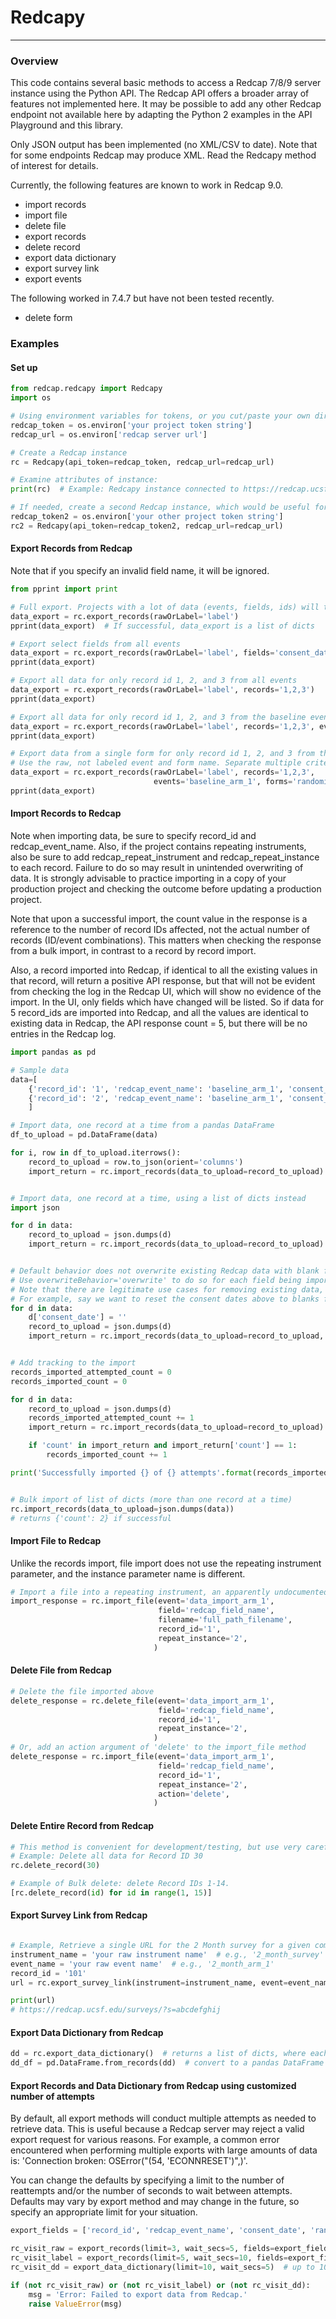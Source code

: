 # Redcapy

----
### Overview

This code contains several basic methods to access a Redcap 7/8/9 server instance using the Python API.  The Redcap API offers a broader array of features not implemented here.  It may be possible to add any other Redcap endpoint not available here by adapting the Python 2 examples in the API Playground and this library.

Only JSON output has been implemented (no XML/CSV to date). Note that for some endpoints Redcap may produce XML. Read the Redcapy method of interest for details.

Currently, the following features are known to work in Redcap 9.0.
- import records
- import file
- delete file
- export records
- delete record
- export data dictionary
- export survey link
- export events

The following worked in 7.4.7 but have not been tested recently.

- delete form

### Examples
#### Set up
```python
from redcap.redcapy import Redcapy
import os

# Using environment variables for tokens, or you cut/paste your own directly into code (not recommended)
redcap_token = os.environ['your project token string']
redcap_url = os.environ['redcap server url']

# Create a Redcap instance
rc = Redcapy(api_token=redcap_token, redcap_url=redcap_url)

# Examine attributes of instance: 
print(rc)  # Example: Redcapy instance connected to https://redcap.ucsf.edu/api/ with token 9A3***************************10

# If needed, create a second Redcap instance, which would be useful for merging data from different projects
redcap_token2 = os.environ['your other project token string']
rc2 = Redcapy(api_token=redcap_token2, redcap_url=redcap_url)
```

#### Export Records from Redcap

Note that if you specify an invalid field name, it will be ignored.
```python
from pprint import print

# Full export. Projects with a lot of data (events, fields, ids) will take noticeably longer to download. 
data_export = rc.export_records(rawOrLabel='label')
pprint(data_export)  # If successful, data_export is a list of dicts

# Export select fields from all events
data_export = rc.export_records(rawOrLabel='label', fields='consent_date, record_id')
pprint(data_export) 

# Export all data for only record id 1, 2, and 3 from all events
data_export = rc.export_records(rawOrLabel='label', records='1,2,3')
pprint(data_export)

# Export all data for only record id 1, 2, and 3 from the baseline event only. Use the raw, not labeled event.
data_export = rc.export_records(rawOrLabel='label', records='1,2,3', events='baseline_arm_1')
pprint(data_export)

# Export data from a single form for only record id 1, 2, and 3 from the baseline event.
# Use the raw, not labeled event and form name. Separate multiple criteria with a comma.
data_export = rc.export_records(rawOrLabel='label', records='1,2,3', 
                                events='baseline_arm_1', forms='randomization_and_group_form')
pprint(data_export)

```

#### Import Records to Redcap

Note when importing data, be sure to specify record_id and redcap_event_name.
Also, if the project contains repeating instruments, also be sure to add redcap_repeat_instrument and redcap_repeat_instance to each record. Failure to do so may result in unintended overwriting of data. It is strongly advisable to practice importing in a copy of your production project and checking the outcome before updating a production project. 

Note that upon a successful import, the count value in the response is a reference to the number of record IDs affected, not the actual number of records (ID/event combinations). This matters when checking the response from a bulk import, in contrast to a record by record import.

Also, a record imported into Redcap, if identical to all the existing values in that record, will return a positive API response, but that will not be evident from checking the log in the Redcap UI, which will show no evidence of the import. In the UI, only fields which have changed will be listed. So if data for 5 record_ids are imported into Redcap, and all the values are identical to existing data in Redcap, the API response count = 5, but there will be no entries in the Redcap log. 
```python
import pandas as pd

# Sample data
data=[
    {'record_id': '1', 'redcap_event_name': 'baseline_arm_1', 'consent_date': '2019-01-01'},
    {'record_id': '2', 'redcap_event_name': 'baseline_arm_1', 'consent_date': '2019-01-02'}
    ]

# Import data, one record at a time from a pandas DataFrame
df_to_upload = pd.DataFrame(data)

for i, row in df_to_upload.iterrows():
    record_to_upload = row.to_json(orient='columns')
    import_return = rc.import_records(data_to_upload=record_to_upload)


# Import data, one record at a time, using a list of dicts instead
import json

for d in data:
    record_to_upload = json.dumps(d)
    import_return = rc.import_records(data_to_upload=record_to_upload)


# Default behavior does not overwrite existing Redcap data with blank field values. 
# Use overwriteBehavior='overwrite' to do so for each field being imported. 
# Note that there are legitimate use cases for removing existing data, in which case you must use the overwrite option.
# For example, say we want to reset the consent dates above to blanks for testing purposes
for d in data:
    d['consent_date'] = ''
    record_to_upload = json.dumps(d)
    import_return = rc.import_records(data_to_upload=record_to_upload, overwriteBehavior='overwrite')


# Add tracking to the import
records_imported_attempted_count = 0
records_imported_count = 0

for d in data:
    record_to_upload = json.dumps(d)
    records_imported_attempted_count += 1
    import_return = rc.import_records(data_to_upload=record_to_upload)

    if 'count' in import_return and import_return['count'] == 1:
        records_imported_count += 1

print('Successfully imported {} of {} attempts'.format(records_imported_count, records_imported_attempted_count))


# Bulk import of list of dicts (more than one record at a time)
rc.import_records(data_to_upload=json.dumps(data))
# returns {'count': 2} if successful
```
#### Import File to Redcap

Unlike the records import, file import does not use the repeating instrument parameter, and the instance parameter name is different.
```python
# Import a file into a repeating instrument, an apparently undocumented feature
import_response = rc.import_file(event='data_import_arm_1',
                                 field='redcap_field_name',
                                 filename='full_path_filename',
                                 record_id='1',
                                 repeat_instance='2',
                                )
```
#### Delete File from Redcap
```python
# Delete the file imported above
delete_response = rc.delete_file(event='data_import_arm_1',
                                 field='redcap_field_name',
                                 record_id='1',
                                 repeat_instance='2',
                                )
# Or, add an action argument of 'delete' to the import_file method
delete_response = rc.import_file(event='data_import_arm_1',
                                 field='redcap_field_name',
                                 record_id='1',
                                 repeat_instance='2',
                                 action='delete',
                                )
```
#### Delete Entire Record from Redcap
```python
# This method is convenient for development/testing, but use very carefully, if at all, for production.
# Example: Delete all data for Record ID 30
rc.delete_record(30)

# Example of Bulk delete: delete Record IDs 1-14.
[rc.delete_record(id) for id in range(1, 15)]
```
#### Export Survey Link from Redcap
```python

# Example, Retrieve a single URL for the 2 Month survey for a given combination of instrument/event/record_id
instrument_name = 'your raw instrument name'  # e.g., '2_month_survey'
event_name = 'your raw event name'  # e.g., '2_month_arm_1'
record_id = '101'
url = rc.export_survey_link(instrument=instrument_name, event=event_name, record=record_id)

print(url)
# https://redcap.ucsf.edu/surveys/?s=abcdefghij
```

#### Export Data Dictionary from Redcap
```python
dd = rc.export_data_dictionary()  # returns a list of dicts, where each dict contains metadata for every field in the project
dd_df = pd.DataFrame.from_records(dd)  # convert to a pandas DataFrame
```

#### Export Records and Data Dictionary from Redcap using customized number of attempts

By default, all export methods will conduct multiple attempts as needed to retrieve data.  This is useful because a Redcap server may reject a valid export request for various reasons.  For example, a common error encountered when performing multiple exports with large amounts of data is: 'Connection broken: OSError("(54, \'ECONNRESET\')",)'.

You can change the defaults by specifying a limit to the number of reattempts and/or the number of seconds to wait between attempts.  Defaults may vary by export method and may change in the future, so specify an appropriate limit for your situation.
```python
export_fields = ['record_id', 'redcap_event_name', 'consent_date', 'randomization_date']

rc_visit_raw = export_records(limit=3, wait_secs=5, fields=export_fields)  # up to 3 attempts, waiting 5 secs before each reattempt
rc_visit_label = export_records(limit=5, wait_secs=10, fields=export_fields)  # up to 5 attempts, waiting 10 secs before each reattempt
rc_visit_dd = export_data_dictionary(limit=10, wait_secs=5)  # up to 10 attempts, waiting 5 secs before reattempt

if (not rc_visit_raw) or (not rc_visit_label) or (not rc_visit_dd):
    msg = 'Error: Failed to export data from Redcap.'
    raise ValueError(msg)
```



